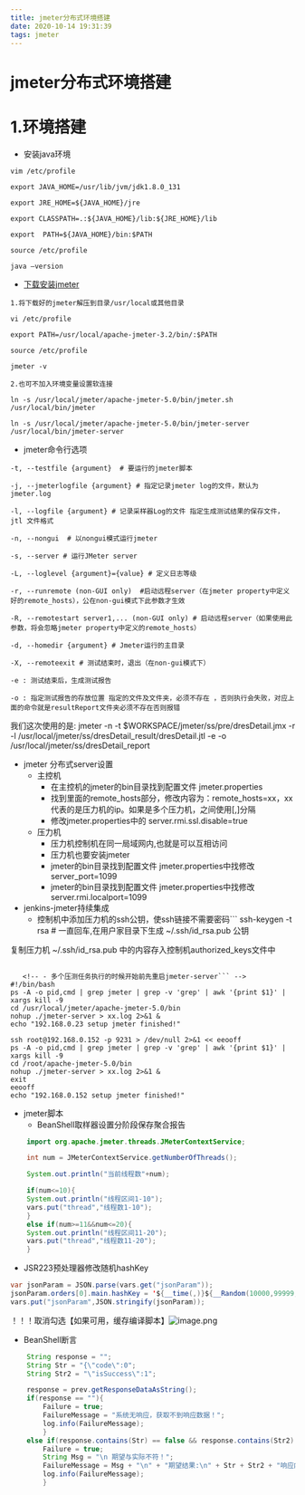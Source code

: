 ```yaml
---
title: jmeter分布式环境搭建
date: 2020-10-14 19:31:39
tags: jmeter
---
```


# jmeter分布式环境搭建

<!-- more -->

# 1.环境搭建


- 安装java环境
```
vim /etc/profile

export JAVA_HOME=/usr/lib/jvm/jdk1.8.0_131

export JRE_HOME=${JAVA_HOME}/jre 

export CLASSPATH=.:${JAVA_HOME}/lib:${JRE_HOME}/lib

export  PATH=${JAVA_HOME}/bin:$PATH

source /etc/profile

java –version
```

- [下载安装jmeter](https://jmeter.apache.org/download_jmeter.cgi)
```
1.将下载好的jmeter解压到目录/usr/local或其他目录

vi /etc/profile

export PATH=/usr/local/apache-jmeter-3.2/bin/:$PATH

source /etc/profile

jmeter -v

2.也可不加入环境变量设置软连接

ln -s /usr/local/jmeter/apache-jmeter-5.0/bin/jmeter.sh /usr/local/bin/jmeter

ln -s /usr/local/jmeter/apache-jmeter-5.0/bin/jmeter-server /usr/local/bin/jmeter-server
```

- jmeter命令行选项
```
-t, --testfile {argument}  # 要运行的jmeter脚本

-j, --jmeterlogfile {argument} # 指定记录jmeter log的文件，默认为jmeter.log

-l, --logfile {argument} # 记录采样器Log的文件 指定生成测试结果的保存文件， jtl 文件格式

-n, --nongui  # 以nongui模式运行jmeter

-s, --server # 运行JMeter server 

-L, --loglevel {argument}={value} # 定义日志等级

-r, --runremote (non-GUI only)  #启动远程server（在jmeter property中定义好的remote_hosts），公在non-gui模式下此参数才生效

-R, --remotestart server1,... (non-GUI only) # 启动远程server（如果使用此参数，将会忽略jmeter property中定义的remote_hosts）

-d, --homedir {argument} # Jmeter运行的主目录

-X, --remoteexit # 测试结束时，退出（在non-gui模式下）

-e : 测试结束后，生成测试报告

-o : 指定测试报告的存放位置 指定的文件及文件夹，必须不存在 ，否则执行会失败，对应上面的命令就是resultReport文件夹必须不存在否则报错
```


我们这次使用的是: jmeter -n -t $WORKSPACE/jmeter/ss/pre/dresDetail.jmx -r -l /usr/local/jmeter/ss/dresDetail_result/dresDetail.jtl -e -o /usr/local/jmeter/ss/dresDetail_report
- jmeter 分布式server设置
   - 主控机
      - 在主控机的jmeter的bin目录找到配置文件 jmeter.properties
      - 找到里面的remote_hosts部分，修改内容为：remote_hosts=xx，xx代表的是压力机的ip。如果是多个压力机，之间使用[,]分隔
      - 修改jmeter.properties中的 server.rmi.ssl.disable=true
   - 压力机
      - 压力机控制机在同一局域网内,也就是可以互相访问
      - 压力机也要安装jmeter
      - jmeter的bin目录找到配置文件 jmeter.properties中找修改 server_port=1099
      - jmeter的bin目录找到配置文件 jmeter.properties中找修改 server.rmi.localport=1099
- jenkins-jmeter持续集成
   - 控制机中添加压力机的ssh公钥，使ssh链接不需要密码```
ssh-keygen -t rsa  # 一直回车,在用户家目录下生成 ~/.ssh/id_rsa.pub 公钥

复制压力机 ~/.ssh/id_rsa.pub 中的内容存入控制机authorized_keys文件中
```shell

   <!-- - 多个压测任务执行的时候开始前先重启jmeter-server``` -->
#!/bin/bash
ps -A -o pid,cmd | grep jmeter | grep -v 'grep' | awk '{print $1}' | xargs kill -9
cd /usr/local/jmeter/apache-jmeter-5.0/bin
nohup ./jmeter-server > xx.log 2>&1 &
echo "192.168.0.23 setup jmeter finished!"

ssh root@192.168.0.152 -p 9231 > /dev/null 2>&1 << eeooff
ps -A -o pid,cmd | grep jmeter | grep -v 'grep' | awk '{print $1}' | xargs kill -9
cd /root/apache-jmeter-5.0/bin
nohup ./jmeter-server > xx.log 2>&1 &
exit
eeooff
echo "192.168.0.152 setup jmeter finished!"
```

- jmeter脚本
   - BeanShell取样器设置分阶段保存聚合报告
```java
    import org.apache.jmeter.threads.JMeterContextService;

    int num = JMeterContextService.getNumberOfThreads();

    System.out.println("当前线程数"+num);

    if(num<=10){
    System.out.println("线程区间1-10");
    vars.put("thread","线程数1-10");
    }
    else if(num>=11&&num<=20){
    System.out.println("线程区间11-20");
    vars.put("thread","线程数11-20");
    }
```

   - JSR223预处理器修改随机hashKey
```java
var jsonParam = JSON.parse(vars.get("jsonParam"));
jsonParam.orders[0].main.hashKey = '${__time(,)}${__Random(10000,99999,)}';
vars.put("jsonParam",JSON.stringify(jsonParam));
```


！！！取消勾选【如果可用，缓存编译脚本】![image.png](https://cdn.nlark.com/yuque/0/2020/png/467798/1585726547607-7f977cbd-d937-4a86-9782-3a62f07bd6bb.png#align=left&display=inline&height=448&name=image.png&originHeight=896&originWidth=1600&size=439175&status=done&style=none&width=800)
   - BeanShell断言
```java
    String response = "";
    String Str = "{\"code\":0";
    String Str2 = "\"isSuccess\":1";

    response = prev.getResponseDataAsString();
    if(response == ""){
        Failure = true;
        FailureMessage = "系统无响应，获取不到响应数据！";
        log.info(FailureMessage);
        }
    else if(response.contains(Str) == false && response.contains(Str2) == false){
        Failure = true;
        String Msg = "\n 期望与实际不符！";
        FailureMessage = Msg + "\n" + "期望结果:\n" + Str + Str2 + "响应内容: \n" + response + "\n";
        log.info(FailureMessage);
        }
```


